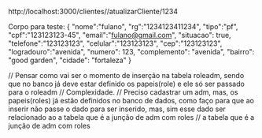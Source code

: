 
http://localhost:3000/clientes//atualizarCliente/1234

Corpo para teste:
{
	"nome":"fulano",
	"rg":"1234123411234",
	"tipo":"pf",
	"cpf":"123123123-45",
	"email":"fulano@gmail.com",
	"situacao": true,
	"telefone":"123123123",
	"celular":"123123123",
	"cep":"123123123",
	"logradouro":"avenida",
	"numero": 123,
	"complemento": "avenida",
	"bairro": "good garden",
	"cidade": "fortaleza"
}

// Pensar como vai ser o momento de inserção na tabela roleadm, sendo que no banco já deve estar definido os papeis(role) e ele só ser passado para o roleadm
// Complexidade.
// Preciso cadastrar um adm, mas, os papeis(roles) já estão definidos no banco de dados, como faço para que ao inserir não passe o dado para ser inserido, mas, sim esse dado ser relacionado ao a tabela que é a junção de adm com roles
//  a tabela que é a junção de adm com roles